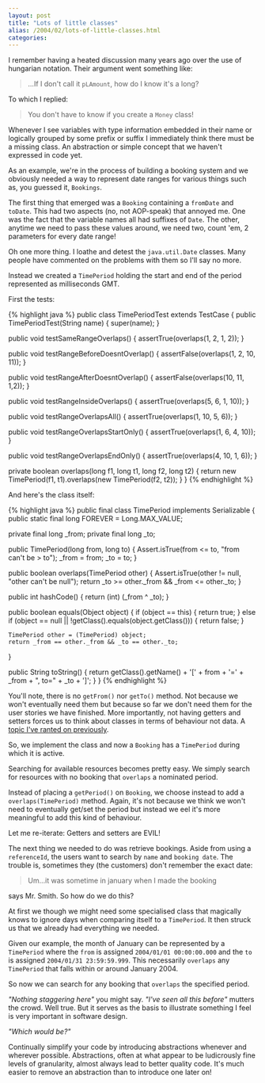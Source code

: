 ```yaml
---
layout: post
title: "Lots of little classes"
alias: /2004/02/lots-of-little-classes.html
categories:
---
```

I remember having a heated discussion many years ago over the use of hungarian notation. Their argument went something like:

> ...If I don't call it `pLAmount`, how do I know it's a long?

To which I replied:

> You don't have to know if you create a `Money` class!

Whenever I see variables with type information embedded in their name or logically grouped by some prefix or suffix I immediately think there must be a missing class. An abstraction or simple concept that we haven't expressed in code yet.

As an example, we're in the process of building a booking system and we obviously needed a way to represent date ranges for various things such as, you guessed it, `Bookings`.

The first thing that emerged was a `Booking` containing a `fromDate` and `toDate`. This had two aspects (no, not AOP-speak) that annoyed me. One was the fact that the variable names all had suffixes of `Date`. The other, anytime we need to pass these values around, we need two, count 'em, 2 parameters for every date range!

Oh one more thing. I loathe and detest the `java.util.Date` classes.  Many people have commented on the problems with them so I'll say no more.

Instead we created a `TimePeriod` holding the start and end of the period represented as milliseconds GMT.

First the tests:

{% highlight java %}
public class TimePeriodTest extends TestCase {
  public TimePeriodTest(String name) {
    super(name);
  }

  public void testSameRangeOverlaps() {
    assertTrue(overlaps(1, 2, 1, 2));
  }

  public void testRangeBeforeDoesntOverlap() {
    assertFalse(overlaps(1, 2, 10, 11));
  }

  public void testRangeAfterDoesntOverlap() {
    assertFalse(overlaps(10, 11, 1,2));
  }

  public void testRangeInsideOverlaps() {
    assertTrue(overlaps(5, 6, 1, 10));
  }

  public void testRangeOverlapsAll() {
    assertTrue(overlaps(1, 10, 5, 6));
  }

  public void testRangeOverlapsStartOnly() {
    assertTrue(overlaps(1, 6, 4, 10));
  }

  public void testRangeOverlapsEndOnly() {
    assertTrue(overlaps(4, 10, 1, 6));
  }

  private boolean overlaps(long f1, long t1, long f2, long t2) {
    return new TimePeriod(f1, t1).overlaps(new TimePeriod(f2, t2));
  }
}
{% endhighlight %}

And here's the class itself:

{% highlight java %}
public final class TimePeriod implements Serializable {
  public static final long FOREVER = Long.MAX_VALUE;

  private final long _from;
  private final long _to;

  public TimePeriod(long from, long to) {
    Assert.isTrue(from <= to, "from can't be > to");
    _from = from;
    _to = to;
  }

  public boolean overlaps(TimePeriod other) {
    Assert.isTrue(other != null, "other can't be null");
    return _to >= other._from && _from <= other._to;
  }

  public int hashCode() {
    return (int) (_from ^ _to);
  }

  public boolean equals(Object object) {
    if (object == this) {
      return true;
    } else if (object == null || !getClass().equals(object.getClass())) {
      return false;
    }

    TimePeriod other = (TimePeriod) object;
    return _from == other._from && _to == other._to;
  }

  public String toString() {
    return getClass().getName() + '[' + from + '=' + _from + ", to=" + _to + ']';
  }
}
{% endhighlight %}

You'll note, there is no `getFrom()` nor `getTo()` method. Not because we won't eventually need them but because so far we don't need them for the user stories we have finished. More importantly, not having getters and setters forces us to think about classes in terms of behaviour not data. A [topic I've ranted on previously](/blog/2003/12/03/arent-classes-supposed-to-have-both-data-and-behaviour).

So, we implement the class and now a `Booking` has a `TimePeriod` during which it is active.

Searching for available resources becomes pretty easy. We simply search for resources with no booking that `overlaps` a nominated period.

Instead of placing a `getPeriod()` on `Booking`, we choose instead to add a `overlaps(TimePeriod)` method. Again, it's not because we think we won't need to eventually get/set the period but instead we eel it's more meaningful to add this kind of behaviour.

Let me re-iterate: Getters and setters are EVIL!

The next thing we needed to do was retrieve bookings. Aside from using a `referenceId`, the users want to search by `name` and `booking date`. The trouble is, sometimes they (the customers) don't remember the exact date:

> Um...it was sometime in january when I made the booking

says Mr. Smith. So how do we do this?

At first we though we might need some specialised class that magically knows to ignore days when comparing itself to a `TimePeriod`. It then struck us that we already had everything we needed.

Given our example, the month of January can be represented by a `TimePeriod` where the `from` is assigned `2004/01/01 00:00:00.000` and the `to` is assigned `2004/01/31 23:59:59.999`. This necessarily `overlaps` any `TimePeriod` that falls within or around January 2004.

So now we can search for any booking that `overlaps` the specified period.

_"Nothing staggering here"_ you might say. _"I've seen all this before"_ mutters the crowd. Well true. But it serves as the basis to illustrate something I feel is very important in software design.

_"Which would be?"_

Continually simplify your code by introducing abstractions whenever and wherever possible. Abstractions, often at what appear to be ludicrously fine levels of granularity, almost always lead to better quality code. It's much easier to remove an abstraction than to introduce one later on!
